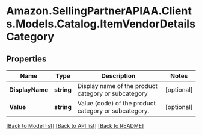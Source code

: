 # Amazon.SellingPartnerAPIAA.Clients.Models.Catalog.ItemVendorDetailsCategory
## Properties

Name | Type | Description | Notes
------------ | ------------- | ------------- | -------------
**DisplayName** | **string** | Display name of the product category or subcategory | [optional] 
**Value** | **string** | Value (code) of the product category or subcategory. | [optional] 

[[Back to Model list]](../README.md#documentation-for-models) [[Back to API list]](../README.md#documentation-for-api-endpoints) [[Back to README]](../README.md)

